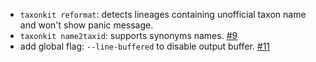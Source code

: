 - `taxonkit reformat`: detects lineages containing unofficial taxon name and won't show panic message.
- `taxonkit name2taxid`: supports synonyms names. [#9](https://github.com/shenwei356/taxonkit/commit/d4fac1c1138a571957f52eb431ff0d85c03852a8)
- add global flag: `--line-buffered` to disable output buffer. [#11](https://github.com/shenwei356/taxonkit/issues/11)
